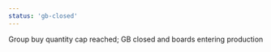 ```yaml
---
status: 'gb-closed'
---
```

Group buy quantity cap reached; GB closed and boards entering production